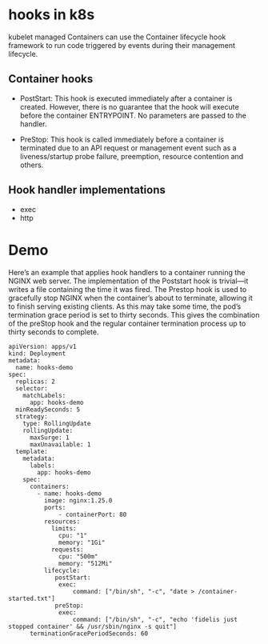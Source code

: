 # hooks in k8s 

kubelet managed Containers can use the Container lifecycle hook framework to run code triggered by events during their management lifecycle.

## Container hooks 

- PostStart: This hook is executed immediately after a container is created. However, there is no guarantee that the hook will execute before the container ENTRYPOINT. No parameters are passed to the handler.

- PreStop: This hook is called immediately before a container is terminated due to an API request or management event such as a liveness/startup probe failure, preemption, resource contention and others.

## Hook handler implementations

- exec
- http 

# Demo 

Here’s an example that applies hook handlers to a container running the NGINX web server. The implementation of the Poststart hook is trivial—it writes a file containing the time it was fired. The Prestop hook is used to gracefully stop NGINX when the container’s about to terminate, allowing it to finish serving existing clients. As this may take some time, the pod’s termination grace period is set to thirty seconds. This gives the combination of the preStop hook and the regular container termination process up to thirty seconds to complete.

```
apiVersion: apps/v1
kind: Deployment
metadata:
  name: hooks-demo
spec:
  replicas: 2
  selector:
    matchLabels:
      app: hooks-demo
  minReadySeconds: 5
  strategy:
    type: RollingUpdate
    rollingUpdate:
      maxSurge: 1
      maxUnavailable: 1
  template:
    metadata:
      labels:
        app: hooks-demo
    spec:
      containers:
        - name: hooks-demo
          image: nginx:1.25.0
          ports:
              - containerPort: 80
          resources:
            limits:
              cpu: "1"
              memory: "1Gi"
            requests:
              cpu: "500m"
              memory: "512Mi"
          lifecycle:
             postStart:
              exec:
                  command: ["/bin/sh", "-c", "date > /container-started.txt"]
             preStop:
              exec:
                  command: ["/bin/sh", "-c", "echo 'fidelis just stopped container' && /usr/sbin/nginx -s quit"]
      terminationGracePeriodSeconds: 60
```
